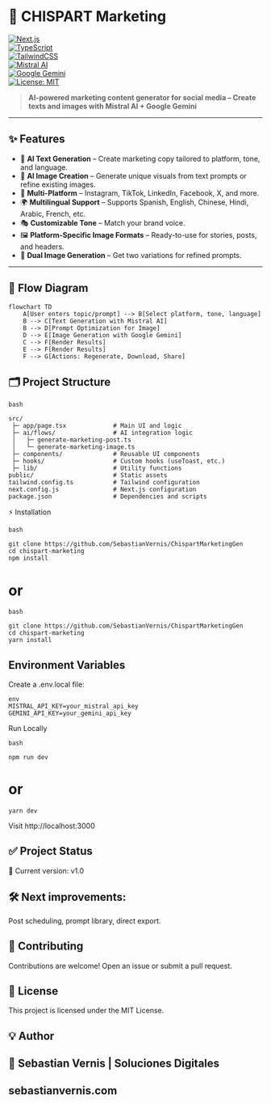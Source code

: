 # 🚀 CHISPART Marketing

[![Next.js](https://img.shields.io/badge/Next.js-14-black?logo=next.js)](https://nextjs.org/)  
[![TypeScript](https://img.shields.io/badge/TypeScript-5-blue?logo=typescript)](https://www.typescriptlang.org/)  
[![TailwindCSS](https://img.shields.io/badge/TailwindCSS-3-38b2ac?logo=tailwindcss)](https://tailwindcss.com/)  
[![Mistral AI](https://img.shields.io/badge/Mistral-AI-orange?logo=ai)](https://mistral.ai/)  
[![Google Gemini](https://img.shields.io/badge/Google-Gemini-4285F4?logo=google)](https://deepmind.google/technologies/gemini/)  
[![License: MIT](https://img.shields.io/badge/License-MIT-green.svg)](LICENSE)

> **AI-powered marketing content generator for social media – Create texts and images with Mistral AI + Google Gemini**

---

## ✨ Features

- 📝 **AI Text Generation** – Create marketing copy tailored to platform, tone, and language.  
- 🎨 **AI Image Creation** – Generate unique visuals from text prompts or refine existing images.  
- 📱 **Multi-Platform** – Instagram, TikTok, LinkedIn, Facebook, X, and more.  
- 🌍 **Multilingual Support** – Supports Spanish, English, Chinese, Hindi, Arabic, French, etc.  
- 🎭 **Customizable Tone** – Match your brand voice.  
- 🖼️ **Platform-Specific Image Formats** – Ready-to-use for stories, posts, and headers.  
- 🎯 **Dual Image Generation** – Get two variations for refined prompts.  

---

## 🧩 Flow Diagram

```mermaid
flowchart TD
    A[User enters topic/prompt] --> B[Select platform, tone, language]
    B --> C[Text Generation with Mistral AI]
    B --> D[Prompt Optimization for Image]
    D --> E[Image Generation with Google Gemini]
    C --> F[Render Results]
    E --> F[Render Results]
    F --> G[Actions: Regenerate, Download, Share]
```
    
## 🗂️ Project Structure

```
bash

src/
 ├─ app/page.tsx             # Main UI and logic
 ├─ ai/flows/                # AI integration logic
 │   ├─ generate-marketing-post.ts
 │   └─ generate-marketing-image.ts
 ├─ components/              # Reusable UI components
 ├─ hooks/                   # Custom hooks (useToast, etc.)
 ├─ lib/                     # Utility functions
public/                      # Static assets
tailwind.config.ts           # Tailwind configuration
next.config.js               # Next.js configuration
package.json                 # Dependencies and scripts
```

⚡ Installation

```
bash

git clone https://github.com/SebastianVernis/ChispartMarketingGen
cd chispart-marketing
npm install
```

# or

```
bash

git clone https://github.com/SebastianVernis/ChispartMarketingGen
cd chispart-marketing
yarn install
```

## Environment Variables

Create a .env.local file:

```
env
MISTRAL_API_KEY=your_mistral_api_key
GEMINI_API_KEY=your_gemini_api_key
```

Run Locally

```
bash

npm run dev
```

# or

```
yarn dev
```

Visit http://localhost:3000

## ✅ Project Status
🔄 Current version: v1.0

## 🛠️ Next improvements: 

Post scheduling, prompt library, direct export.

## 👥 Contributing
Contributions are welcome!
Open an issue or submit a pull request.

## 📄 License
This project is licensed under the MIT License.

## 💡 Author
## 👤 Sebastian Vernis | Soluciones Digitales 
sebastianvernis.com
---

